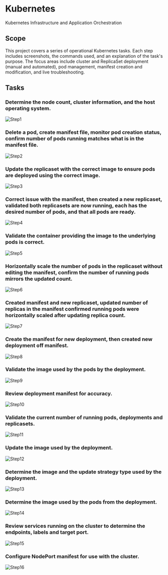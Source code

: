 # Kubernetes
Kubernetes Infrastructure and Application Orchestration

## Scope
This project covers a series of operational Kubernetes tasks. Each step includes screenshots, the commands used, and an explanation of the task's purpose. The focus areas include cluster and ReplicaSet deployment (manual and automated), pod management, manifest creation and modification, and live troubleshooting.

## Tasks

### Determine the node count, cluster information, and the host operating system.
![Step1](images/step1.jpg)

### Delete a pod, create manifest file, monitor pod creation status, confirm number of pods running matches what is in the manifest file.
![Step2](images/step2.jpg)

### Update the replicaset with the correct image to ensure pods are deployed using the correct image.
![Step3](images/step3.jpg)

### Correct issue with the manifest, then created a new replicaset, validated both replicasets are now running, each has the desired number of pods, and that all pods are ready.
![Step4](images/step4.jpg)

### Validate the container providing the image to the underlying pods is correct.
![Step5](images/step5.jpg)

### Horizontally scale the number of pods in the replicaset without editing the manifest, confirm the number of running pods mirrors the updated count.
![Step6](images/step6.jpg)

### Created manifest and new replicaset, updated number of replicas in the manifest confirmed running pods were horizontally scaled after updating replica count.
![Step7](images/step7.jpg)

### Create the manifest for new deployment, then created new deployment off manifest.
![Step8](images/step8.jpg)

### Validate the image used by the pods by the deployment.
![Step9](images/step9.jpg)

### Review deployment manifest for accuracy.
![Step10](images/step10.jpg)

### Validate the current number of running pods, deployments and replicasets.
![Step11](images/step11.jpg)

### Update the image used by the deployment.
![Step12](images/step12.jpg)

### Determine the image and the update strategy type used by the deployment.
![Step13](images/step13.jpg)

### Determine the image used by the pods from the deployment.
![Step14](images/step14.jpg)

### Review services running on the cluster to determine the endpoints, labels and target port.
![Step15](images/step15.jpg)

### Configure NodePort manifest for use with the cluster.
![Step16](images/step16.jpg)
